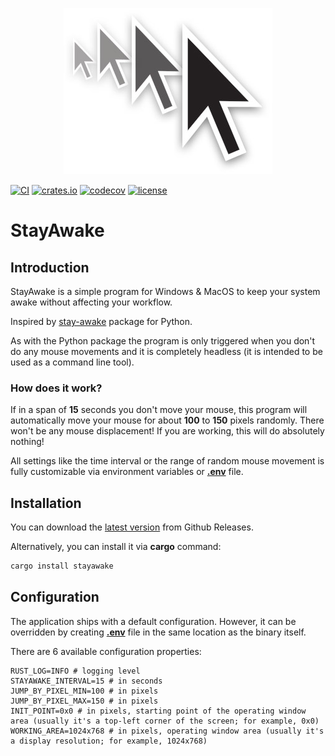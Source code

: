<p align="center">
    <img src="images/logo.jpg"
        alt="StayAwake logo" />
</p>

[![CI](https://github.com/krystianhub/StayAwake/actions/workflows/Build.yml/badge.svg?branch=master)](https://github.com/krystianhub/StayAwake/actions/workflows/Build.yml)
[![crates.io](https://img.shields.io/crates/v/stayawake.svg)](https://crates.io/crates/stayawake)
[![codecov](https://codecov.io/gh/krystianhub/StayAwake/branch/master/graph/badge.svg?token=S84RWLU7YA)](https://codecov.io/gh/krystianhub/StayAwake)
[![license](https://img.shields.io/badge/license-MIT-blue.svg)](https://github.com/krystianhub/StayAwake/blob/master/LICENSE)

# StayAwake

## Introduction

StayAwake is a simple program for Windows & MacOS to keep your system awake without affecting your workflow.

Inspired by [stay-awake](https://pypi.org/project/stay-awake/) package for Python.

As with the Python package the program is only triggered when you don't do any mouse movements and it is completely headless (it is intended to be used as a command line tool).

### How does it work?

If in a span of **15** seconds you don't move your mouse, this program will automatically move your mouse for about **100** to **150** pixels randomly. There won't be any mouse displacement! If you are working, this will do absolutely nothing!

All settings like the time interval or the range of random mouse movement is fully customizable via environment variables or **[.env](.env)** file.

## Installation

You can download the [latest version](https://github.com/krystianhub/StayAwake/releases/latest) from Github Releases.

Alternatively, you can install it via **cargo** command:

```bash
cargo install stayawake
```

## Configuration

The application ships with a default configuration. However, it can be overridden by creating **[.env](.env)** file in the same location as the binary itself.

There are 6 available configuration properties:

```properties
RUST_LOG=INFO # logging level
STAYAWAKE_INTERVAL=15 # in seconds
JUMP_BY_PIXEL_MIN=100 # in pixels
JUMP_BY_PIXEL_MAX=150 # in pixels
INIT_POINT=0x0 # in pixels, starting point of the operating window area (usually it's a top-left corner of the screen; for example, 0x0)
WORKING_AREA=1024x768 # in pixels, operating window area (usually it's a display resolution; for example, 1024x768)
```
